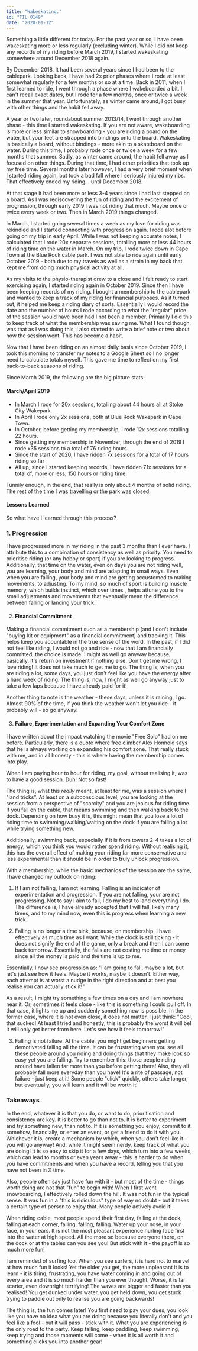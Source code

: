 ```yaml
---
title: "Wakeskating."
id: "TIL 0149"
date: "2020-01-12"
---
```


Something a little different for today. For the past year or so, I have been wakeskating more or less regularly (excluding winter). While I did not keep any records of my riding before March 2019, I started wakeskating somewhere around December 2018 again. 

By December 2018, It had been several years since I had been to the cablepark. Looking back, I have had 2x prior phases where I rode at least somewhat regularly for a few months or so at a time. Back in 2011, when I first learned to ride, I went through a phase where I wakeboarded a bit. I can't recall exact dates, but I rode for a few months, once or twice a week in the summer that year. Unfortunately, as winter came around, I got busy with other things and the habit fell away. 

A year or two later, roundabout summer 2013/14, I went through another phase - this time I started wakeskating. If you are not aware, wakeboarding is more or less similar to snowboarding - you are riding a board on the water, but your feet are strapped into bindings onto the board. Wakeskating is basically a board, without bindings - more akin to a skateboard on the water. During this time, I probably rode once or twice a week for a few months that summer. Sadly, as winter came around, the habit fell away as I focused on other things. During that time, I had other priorities that took up my free time. Several months later however, I had a very brief moment when I started riding again, but took a bad fall where I seriously injured my ribs. That effectively ended my riding... until December 2018.

At that stage it had been more or less 3-4 years since I had last stepped on a board. As I was rediscovering the fun of riding and the excitement of progression, through early 2019 I was not riding that much. Maybe once or twice every week or two. Then in March 2019 things changed. 

In March, I started going several times a week as my love for riding was rekindled and I started connecting with progression again. I rode alot before going on my trip in early April. While I was not keeping accurate notes, I calculated that I rode 20x separate sessions, totalling more or less 44 hours of riding time on the water in March. On my trip, I rode twice down in Cape Town at the Blue Rock cable park. I was not able to ride again until early October 2019 - both due to my travels as well as a strain in my back that kept me from doing much physical activity at all. 

As my visits to the physio-therapist drew to a close and I felt ready to start exercising again, I started riding again in October 2019. Since then I have been keeping records of my riding. I bought a membership to the cablepark and wanted to keep a track of my riding for financial purposes. As it turned out, it helped me keep a riding diary of sorts. Essentially I would record the date and the number of hours I rode according to what the "regular" price of the session would have been had I not been a member. Primarily I did this to keep track of what the membership was saving me. What I found though, was that as I was doing this, I also started to write a brief note or two about how the session went. This has become a habit. 

Now that I have been riding on an almost daily basis since October 2019, I took this morning to transfer my notes to a Google Sheet so I no longer need to calculate totals myself. This gave me time to reflect on my first back-to-back seasons of riding. 

Since March 2019, the following are the big picture stats: 

#### March/April 2019

* In March I rode for 20x sessions, totalling about 44 hours all at Stoke City Wakepark. 
* In April I rode only 2x sessions, both at Blue Rock Wakepark in Cape Town.
* In October, before getting my membership, I rode 12x sessions totalling 22 hours. 
* Since getting my membership in November, through the end of 2019 I rode x35 sessions to a total of 76 riding hours. 
* Since the start of 2020, I have ridden 7x sessions for a total of 17 hours riding so far
* All up, since I started keeping records, I have ridden 71x sessions for a total of, more or less, 150 hours or riding time! 

Funnily enough, in the end, that really is only about 4 months of solid riding. The rest of the time I was travelling or the park was closed. 

#### Lessons Learned

So what have I learned through this process? 


### 1. Progression

I have progressed more in my riding in the past 3 months than I ever have. I attribute this to a combination of consistency as well as priority. You need to prioritise riding (or any hobby or sport) if you are looking to progress. Additionally, that time on the water, even on days you are not riding well, you are learning, your body and mind are adapting in small ways. Even when you are falling, your body and mind are getting accustomed to making movements, to adjusting. To my mind, so much of sport is building muscle memory, which builds instinct, which over times
, helps attune you to the small adjustments and movements that eventually mean the difference between falling or landing your trick.


2. #### Financial Commitment

Making a financial commitment such as a membership (and I don't include "buying kit or equipment" as a financial commitment) and tracking it. This helps keep you acountable in the true sense of the word. In the past, if I did not feel like riding, I would not go and ride - now that I am financially committed, the choice is made. I might as well go anyway because, basically, it's return on investment if nothing else. Don't get me wrong, I love riding! It does not take much to get me to go. The thing is, when you are riding a lot, some days, you just don't feel like you have the energy after a hard week of riding. The thing is, now, I might as well go anyway just to take a few laps because I have already paid for it! 

Another thing to note is the weather - these days, unless it is raining, I go. Almost 90% of the time, if you think the weather won't let you ride - it probably will - so go anyway!

3. #### Failure, Experimentation and Expanding Your Comfort Zone

I have written about the impact watching the movie "Free Solo" had on me before. Particularly, there is a quote where free climber Alex Honnold says that he is always working on expanding his comfort zone. That really stuck with me, and in all honesty - this is where having the membership comes into play. 

When I am paying hour to hour for riding, my goal, without realising it, was to have a good session. Duh! Not so fast! 

The thing is, what this *really* meant, at least for me, was a session where I "land tricks". At least on a subconscious level, you are looking at the session from a perspective of "scarcity" and you are jealous for riding time. If you fall on the cable, that means swimming and then walking back to the dock. Depending on how busy it is, this might mean that you lose a lot of riding time to swimming/walking/waiting on the dock if you are falling a lot while trying something new. 

Additionally, swimming back, especially if it is from towers 2-4 takes a lot of energy, which you think you would rather spend riding. Without realising it, this has the overall effect of making your riding far more conservative and less experimental than it should be in order to truly unlock progression. 

With a membership, while the basic mechanics of the session are the same, I have changed my outlook on riding: 

1. If I am not falling, I am not learning. Falling is an indicator of experimentation and progression. If you are not falling, your are not progressing. Not to say I aim to fall, I do my best to land everything I do. The difference is, I have already accepted that I will fall, likely many times, and to my mind now, even this is progress when learning a new trick.  

2. Falling is no longer a time sink, because, on membership, I have effectively as much time as I want. While the clock is still ticking - it does not signify the end of the game, only a break and then I can come back tomorrow. Essentially, the falls are not costing me time or money since all the money is paid and the time is up to me. 

Essentially, I now see progression as: "I am going to fall, maybe a lot, but let's just see how it feels. Maybe it works, maybe it doesn't. Either way, each attempt is at worst a nudge in the right direction and at best you realise you can actually stick it!"

As a result, I might try something a few times on a day and I am nowhere near it. Or, sometimes it feels close - like this is something I could pull off. In that case, it lights me up and suddenly something new is possible. In the former case, where it is not even close, it does not matter. I just think: "Cool, that sucked! At least I tried and honestly, this is probably the worst it will be! It will only get better from here. Let's see how it feels tomorrow!"

3. Falling is not failure. At the cable, you might get beginners getting demotivated falling all the time. It can be frustrating when you see all these people around you riding and doing things that they make look so easy yet you are falling. Try to remember this: those people riding around have fallen far more than you before getting there! Also, they all probably fall more everyday than you have! It's a rite of passage, not failure - just keep at it! Some people "click" quickly, others take longer, but eventually, you will learn and it will be worth it!

### Takeaways

In the end, whatever it is that you do, or want to do, prioritisation and consistency are key. It is better to go than not to. It is better to experiment and try something new, than not to. If it is something you enjoy, commit to it somehow, financially, or enter an event, or get a friend to do it with you. Whichever it is, create a mechanism by which, when you don't feel like it - you will go anyway! And, while it might seem nerdy, keep track of what you are doing! It is so easy to skip it for a few days, which turn into a few weeks, which can lead to months or even years away - this is harder to do when you have commitments and when you have a record, telling you that you have not been in X time. 

Also, people often say just have fun with it - but most of the time - things worth doing are not that "fun" to begin with! When I first went snowboarding, I effectively rolled down the hill. It was not fun in the typical sense. It was fun in a "this is ridiculous" type of way no doubt - but it takes a certain type of person to enjoy that. Many people actively avoid it! 

When riding cable, most people spend their first day, falling at the dock, falling at each corner, falling, falling, falling. Water up your nose, in your face, in your ears. It is not the most pleasant experience hurling face first into the water at high speed. All the more so because everyone there, on the dock or at the tables can you see you! But stick with it - the payoff is so much more fun!

I am reminded of surfing too. When you see surfers, it is hard not to marvel at how much fun it looks! Yet the older you get, the more unpleasant it is to learn - it is tiring, frustrating, you have water coming in and going out of every area and it is so much harder than you ever thought. Worse, it is far scarier, even downright terrifying! The waves are bigger and faster than you realised! You get dunked under water, you get held down, you get stuck trying to paddle out only to realise you are going backwards! 

The thing is, the fun comes later! You first need to pay your dues, you look like you have no idea what you are doing because you literally don't and you feel like a fool - but it will pass - stick with it. What you are experiencing is the only road to the party. Keep falling, keep paddling, keep swimming, keep trying and those moments will come - when it is all worth it and something clicks you into another gear! 


